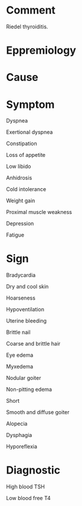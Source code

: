 # Comment

Riedel thyroiditis.

# Eppremiology

# Cause

# Symptom

Dyspnea

Exertional dyspnea

Constipation

Loss of appetite

Low libido

Anhidrosis

Cold intolerance

Weight gain

Proximal muscle weakness

Depression

Fatigue

# Sign

Bradycardia

Dry and cool skin

Hoarseness

Hypoventilation

Uterine bleeding

Brittle nail

Coarse and brittle hair

Eye edema

Myxedema

Nodular goiter

Non-pitting edema

Short

Smooth and diffuse goiter

Alopecia

Dysphagia

Hyporeflexia

# Diagnostic

High blood TSH

Low blood free T4
